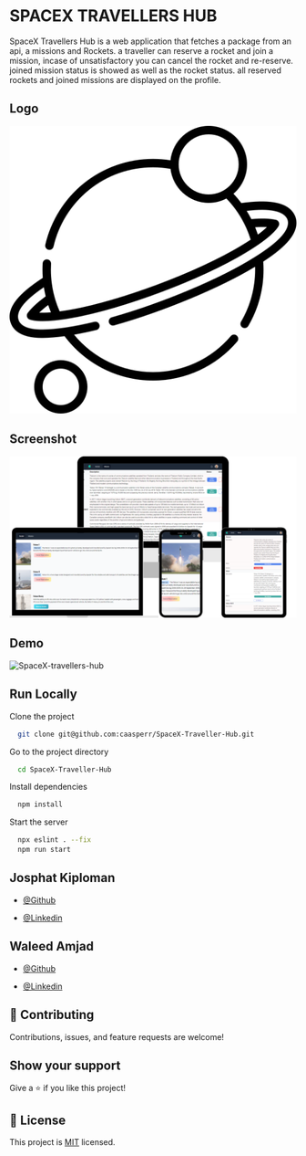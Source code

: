 # SPACEX TRAVELLERS HUB

SpaceX Travellers Hub is a web application that fetches a package from an api, a missions and Rockets. a  traveller can reserve a rocket  and join a mission, incase of unsatisfactory you can cancel the rocket and re-reserve. joined mission status is showed as well as the rocket status. all reserved rockets and joined missions are displayed on the profile.

## Logo
![Logo](planet.png)

## Screenshot
![App Screenshot](design.png)

## Demo

![SpaceX-travellers-hub]()


## Run Locally

Clone the project

```bash
  git clone git@github.com:caasperr/SpaceX-Traveller-Hub.git
```

Go to the project directory

```bash
  cd SpaceX-Traveller-Hub
```

Install dependencies

```bash
  npm install
```

Start the server

```bash
  npx eslint . --fix
  npm run start
```


## Josphat Kiploman

- [@Github](https://github.com/Josphat205)

- [@Linkedin](https://www.linkedin.com/in/josphat-kiploman-797430236/)

## Waleed Amjad

- [@Github](https://github.com/caasperr)

 
- [@Linkedin](https://www.linkedin.com/in/developerwaleed/)


## 🤝 Contributing

Contributions, issues, and feature requests are welcome!

## Show your support

Give a ⭐ if you like this project!

## 📝 License

This project is [MIT](./MIT.md) licensed.




